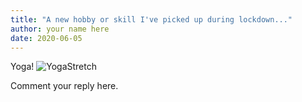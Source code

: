 ```yaml
---
title: "A new hobby or skill I've picked up during lockdown..."
author: your name here
date: 2020-06-05
---
```


Yoga!
![YogaStretch](https://media.self.com/photos/5b7c4e71ecbb7f4c41c77335/4:3/w_1600%2Cc_limit/triangle-pose-beginner-yoga.jpg)

Comment your reply here.
